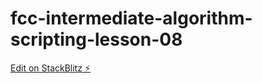 # fcc-intermediate-algorithm-scripting-lesson-08

[Edit on StackBlitz ⚡️](https://stackblitz.com/edit/js-v4r6jn)